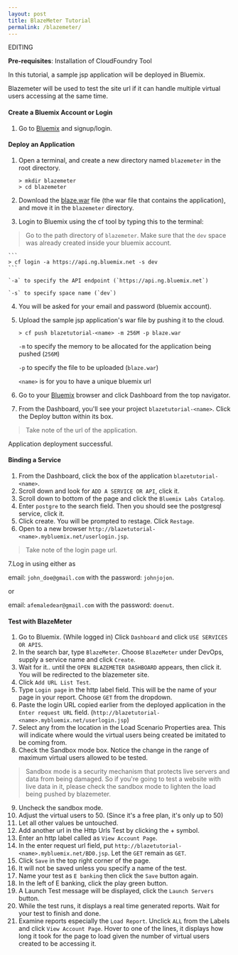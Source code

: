 ```yaml
---
layout: post
title: BlazeMeter Tutorial
permalink: /blazemeter/
---
```


EDITING

**Pre-requisites**: Installation of CloudFoundry Tool

In this tutorial, a sample jsp application will be deployed in Bluemix. 

Blazemeter will be used to test the site url if it can handle multiple virtual users accessing at the same time.

#### Create a Bluemix Account or Login
1. Go to [Bluemix](https://ibm.biz/bluemixph) and signup/login.

#### Deploy an Application
1. Open a terminal, and create a new directory named `blazemeter` in the root directory.

	```
	> mkdir blazemeter
	> cd blazemeter
	```
	
2. Download the [blaze.war](https://github.com/ataichi/ataichi.github.io/blob/master/downloadables/blaze.war?raw=true) file (the war file that contains the application), and move it in the `blazemeter` directory.
3. Login to Bluemix using the cf tool by typing this to the terminal:
>Go to the path directory of `blazemeter`. Make sure that the `dev` space was already created inside your bluemix account.
	
	```		
	> cf login -a https://api.ng.bluemix.net -s dev
	```
	
	`-a` to specify the API endpoint (`https://api.ng.bluemix.net`)
	
	`-s` to specify space name (`dev`)
	
4. You will be asked for your email and password (bluemix account).
5. Upload the sample jsp application's war file by pushing it to the cloud.

	```
	> cf push blazetutorial-<name> -m 256M -p blaze.war
	```
	
	`-m` to specify the memory to be allocated for the application being pushed (`256M`)
	
	`-p` to specify the file to be uploaded (`blaze.war`)
	
	`<name>` is for you to have a unique bluemix url
	
6. Go to your [Bluemix](https://ibm.biz/bluemixph) browser and click Dashboard from the top navigator.
7. From the Dashboard, you'll see your project `blazetutorial-<name>`. Click the Deploy button within its box.
 
>Take note of the url of the application.

Application deployment successful.

#### Binding a Service
1. From the Dashboard, click the box of the application `blazetutorial-<name>`.
2. Scroll down and look for `ADD A SERVICE OR API`, click it.
3. Scroll down to bottom of the page and click the `Bluemix Labs Catalog`.
4. Enter `postgre` to the search field. Then you should see the postgresql service, click it.
5. Click create. You will be prompted to restage. Click `Restage`.
6. Open to a new browser `http://blazetutorial-<name>.mybluemix.net/userlogin.jsp`. 

>Take note of the login page url.

7.Log in using either as

email: `john_doe@gmail.com` with the password: `johnjojon`.

or

email: `afemaledear@gmail.com` with the password: `doenut`. 

#### Test with BlazeMeter
1. Go to Bluemix. (While logged in) Click `Dashboard` and click `USE SERVICES OR APIS`.
2. In the search bar, type `BlazeMeter`. Choose `BlazeMeter` under DevOps, supply a service name and click `Create`.
3. Wait for it.. until the `OPEN BLAZEMETER DASHBOARD` appears, then click it. You will be redirected to the blazemeter site.
4. Click `Add URL List Test`.
5. Type `Login page` in the http label field. This will be the name of your page in your report. Choose `GET` from the dropdown.
6. Paste the login URL copied earlier from the deployed application in the `Enter request URL` field. (`http://blazetutorial-<name>.mybluemix.net/userlogin.jsp`)
7. Select any from the location in the Load Scenario Properties area. This will indicate where would the virtual users being created be imitated to be coming from.
8. Check the Sandbox mode box. Notice the change in the range of maximum virtual users allowed to be tested.
>Sandbox mode is a security mechanism that protects live servers and data from being damaged. So if you're going to test a website with live data in it, please check the sandbox mode to lighten the load being pushed by blazemeter.

9. Uncheck the sandbox mode.
10. Adjust the virtual users to 50. (Since it's a free plan, it's only up to 50)
11. Let all other values be untouched.
12. Add another url in the Http Urls Test by clicking the + symbol.
13. Enter an http label called as `View Account Page`.
14. In the enter request url field, put `http://blazetutorial-<name>.mybluemix.net/BD0.jsp`. Let the `GET` remain as `GET`.
15. Click `Save` in the top right corner of the page.
16. It will not be saved unless you specify a name of the test.
17. Name your test as `E banking` then click the `Save` button again.
18. In the left of E banking, click the play green button.
19. A Launch Test message will be displayed, click the `Launch Servers` button.
20. While the test runs, it displays a real time generated reports. Wait for your test to finish and done.
21. Examine reports especially the `Load Report`. Unclick `ALL` from the Labels and click `View Account Page`. Hover to one of the lines, it displays how long it took for the page to load given the number of virtual users created to be accessing it. 










